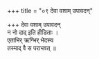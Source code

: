 +++
title = "०९ देवा वशाम् उपावदन्"

+++
देवा वशाम् उपावदन्  
न नो दाद् इति हीडिताः ।  
एताभिर् ऋग्भिर् भेदस्य  
तस्माद् वै स पराभवत् ॥